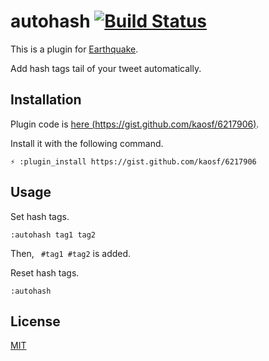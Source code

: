 # autohash [![Build Status](https://travis-ci.org/kaosf/earthquake-plugin-autohash.png?branch=master)](https://travis-ci.org/kaosf/earthquake-plugin-autohash)

This is a plugin for [Earthquake](https://github.com/jugyo/earthquake).

Add hash tags tail of your tweet automatically.

## Installation

Plugin code is [here (https://gist.github.com/kaosf/6217906)](https://gist.github.com/kaosf/6217906).

Install it with the following command.

```
⚡ :plugin_install https://gist.github.com/kaosf/6217906
```

## Usage

Set hash tags.

```
:autohash tag1 tag2
```

Then, ` #tag1 #tag2` is added.

Reset hash tags.

```
:autohash
```

## License

[MIT](http://opensource.org/licenses/MIT)
